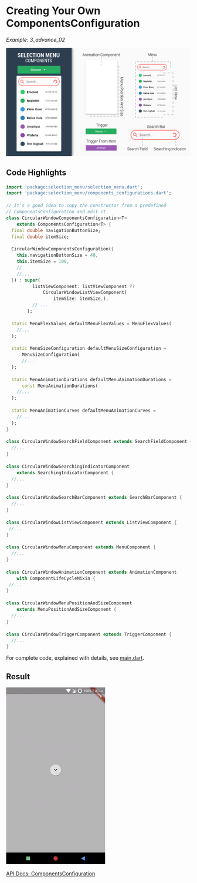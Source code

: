 # Creating Your Own ComponentsConfiguration
*Example: 3_advance_02*

<!-- TODO add reference to docs -->

![Components Image](../data/selection_menu%20anatomy%20components.jpg)

## Code Highlights

```dart
import 'package:selection_menu/selection_menu.dart';
import 'package:selection_menu/components_configurations.dart';

// It's a good idea to copy the constructor from a predefined 
// ComponentsConfiguration and edit it.
class CircularWindowComponentsConfiguration<T>
    extends ComponentsConfiguration<T> {
  final double navigationButtonSize;
  final double itemSize;

  CircularWindowComponentsConfiguration({
    this.navigationButtonSize = 40,
    this.itemSize = 100,
    //
    //...
  }) : super(
          listViewComponent: listViewComponent ??
              CircularWindowListViewComponent(
                  itemSize: itemSize,),
          // ...
        );

  static MenuFlexValues defaultMenuFlexValues = MenuFlexValues(
    //...
  );

  static MenuSizeConfiguration defaultMenuSizeConfiguration =
      MenuSizeConfiguration(
      //...
  );

  static MenuAnimationDurations defaultMenuAnimationDurations =
      const MenuAnimationDurations(
    //...
  );

  static MenuAnimationCurves defaultMenuAnimationCurves =
    //...
  );
}

class CircularWindowSearchFieldComponent extends SearchFieldComponent {
  //...
}

class CircularWindowSearchingIndicatorComponent
    extends SearchingIndicatorComponent {
  //...
}

class CircularWindowSearchBarComponent extends SearchBarComponent {
  //...
}

class CircularWindowListViewComponent extends ListViewComponent {
 //...
}

class CircularWindowMenuComponent extends MenuComponent {
  //...
}

class CircularWindowAnimationComponent extends AnimationComponent
    with ComponentLifeCycleMixin {
 //...
}

class CircularWindowMenuPositionAndSizeComponent
    extends MenuPositionAndSizeComponent {
  //...
}

class CircularWindowTriggerComponent extends TriggerComponent {
  //...
}

```

For complete code, explained with details, see [main.dart](./main.dart).
## Result

![Result Gif](./3_02.gif)

[API Docs: ComponentsConfiguration](https://pub.dev/documentation/selection_menu/latest/components_configurations/ComponentsConfiguration-class.html)